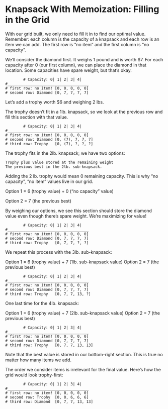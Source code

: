 # Knapsack With Memoization: Filling in the Grid

With our grid built, we only need to fill it in to find our optimal value. Remember: each column is the capacity of a knapsack and each row is an item we can add. The first row is “no item” and the first column is “no capacity”.

We’ll consider the diamond first. It weighs 1 pound and is worth $7. For each capacity after 0 (our first column), we can place the diamond in that location. Some capacities have spare weight, but that’s okay.

            # Capacity: 0| 1| 2| 3| 4|
    #____________________________________
    # first row: no item! [0, 0, 0, 0, 0]
    # second row: Diamond [0, 7, 7, 7, 7]

Let’s add a trophy worth $6 and weighing 2 lbs.

The trophy doesn’t fit in a 1lb. knapsack, so we look at the previous row and fill this section with that value.

            # Capacity: 0| 1| 2| 3| 4|
    #____________________________________
    # first row: no item! [0, 0, 0, 0, 0]
    # second row: Diamond [0, (7), 7, 7, 7]
    # third row: Trophy   [0, (7), ?, ?, ?]

The trophy fits in the 2lb. knapsack; we have two options:

    Trophy plus value stored at the remaining weight
    The previous best in the 2lb. sub-knapsack.

Adding the 2 lb. trophy would mean 0 remaining capacity. This is why “no capacity”, “no item” values live in our grid.

Option 1 = 6 (trophy value) + 0 (“no capacity” value)

Option 2 = 7 (the previous best)

By weighing our options, we see this section should store the diamond value even though there’s spare weight. We’re maximizing for value!

            # Capacity: 0| 1| 2| 3| 4|
    #____________________________________
    # first row: no item! [0, 0, 0, 0, 0]
    # second row: Diamond [0, 7, 7, 7, 7]
    # third row: Trophy   [0, 7, 7, ?, ?]

We repeat this process with the 3lb. sub-knapsack:

Option 1 = 6 (trophy value) + 7 (1lb. sub-knapsack value) Option 2 = 7 (the previous best)

            # Capacity: 0| 1| 2| 3| 4|
    #____________________________________
    # first row: no item! [0, 0, 0, 0, 0]
    # second row: Diamond [0, 7, 7, 7, 7]
    # third row: Trophy   [0, 7, 7, 13, ?]

One last time for the 4lb. knapsack:

Option 1 = 6 (trophy value) + 7 (2lb. sub-knapsack value) Option 2 = 7 (the previous best)

            # Capacity: 0| 1| 2| 3| 4|
    #____________________________________
    # first row: no item! [0, 0, 0, 0, 0]
    # second row: Diamond [0, 7, 7, 7, 7]
    # third row: Trophy   [0, 7, 7, 13, 13]

Note that the best value is stored in our bottom-right section. This is true no matter how many items we add.

The order we consider items is irrelevant for the final value. Here’s how the grid would look trophy-first:

            # Capacity: 0| 1| 2| 3| 4|
    #____________________________________
    # first row: no item! [0, 0, 0, 0, 0]
    # second row: Trophy  [0, 0, 6, 6, 6]
    # third row: Diamond  [0, 7, 7, 13, 13]
